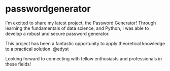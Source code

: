 # passwordgenerator

I'm excited to share my latest project, the Password Generator! Through learning the fundamentals of data science, and Python, I was able to develop a robust and secure password generator.

This project has been a fantastic opportunity to apply theoretical knowledge to a practical solution. @edyst

Looking forward to connecting with fellow enthusiasts and professionals in these fields!
